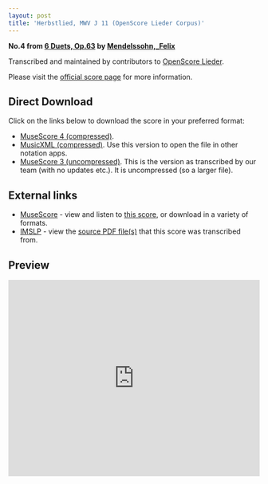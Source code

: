 ```yaml
---
layout: post
title: 'Herbstlied, MWV J 11 (OpenScore Lieder Corpus)'
---
```


__No.4 from [6 Duets, Op.63](https://fourscoreandmore.org/openscore/lieder/Mendelssohn,_Felix/6_Duets,_Op.63/) by [Mendelssohn,_Felix](https://fourscoreandmore.org/openscore/lieder/Mendelssohn,_Felix)__

Transcribed and maintained by contributors to [OpenScore Lieder].

Please visit the [official score page] for more information.

[official score page]: https://musescore.com/openscore-lieder-corpus/scores/7374512
[OpenScore Lieder]: https://musescore.com/openscore-lieder-corpus

## Direct Download

Click on the links below to download the score in your preferred format:
- [MuseScore 4 (compressed)](https://fourscoreandmore.org/openscore/lieder/Mendelssohn,_Felix/6_Duets,_Op.63/4_Herbstlied,_MWV_J_11.mscz).
- [MusicXML (compressed)](https://fourscoreandmore.org/openscore/lieder/Mendelssohn,_Felix/6_Duets,_Op.63/4_Herbstlied,_MWV_J_11.mxl). Use this version to open the file in other notation apps.
- [MuseScore 3 (uncompressed)](https://raw.githubusercontent.com/OpenScore/Lieder/refs/heads/main/scores/Mendelssohn,_Felix/6_Duets,_Op.63/4_Herbstlied,_MWV_J_11/lc7374512.mscx). This is the version as transcribed by our team (with no updates etc.). It is uncompressed (so a larger file).

## External links

- [MuseScore] - view and listen to [this score][MuseScore], or download in a variety of formats.
- [IMSLP] - view the [source PDF file(s)][IMSLP] that this score was transcribed from.

[MuseScore]: https://musescore.com/score/7374512
[IMSLP]: https://imslp.org/wiki/Special:ReverseLookup/43758

## Preview

<iframe width="100%" height="394" src="https://musescore.com/openscore-lieder-corpus/scores/7374512/embed" frameborder="0" allowfullscreen allow="autoplay; fullscreen"></iframe>
